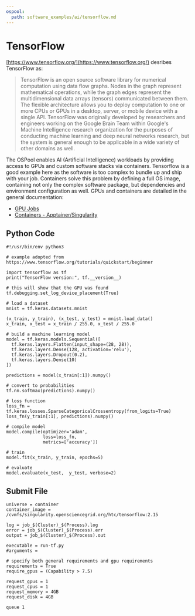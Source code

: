 ```yaml
---
ospool:
  path: software_examples/ai/tensorflow.md
---
```


# TensorFlow

[https://www.tensorflow.org/](https://www.tensorflow.org/) desribes TensorFlow as:

> TensorFlow is an open source software library for numerical
> computation using data flow graphs. Nodes in the graph represent
> mathematical operations, while the graph edges represent the
> multidimensional data arrays (tensors) communicated between them. The
> flexible architecture allows you to deploy computation to one or more
> CPUs or GPUs in a desktop, server, or mobile device with a single
> API. TensorFlow was originally developed by researchers and engineers
> working on the Google Brain Team within Google's Machine Intelligence
> research organization for the purposes of conducting machine learning
> and deep neural networks research, but the system is general enough to
> be applicable in a wide variety of other domains as well.

The OSPool enables AI (Artificial Intelligence) workloads by providing
access to GPUs and custom software stacks via containers. Tensorflow
is a good example here as the software is too complex to bundle up
and ship with your job. Containers solve this problem by defining a
full OS image, containing not only the complex software package, but
dependencies and environment configuration as well. GPUs and
containers are detailed in the general documentation:

  * [GPU Jobs](../../../htc_workloads/specific_resource/gpu-jobs/)
  * [Containers - Apptainer/Singularity](../../../htc_workloads/using_software/containers-singularity/)

## Python Code

    #!/usr/bin/env python3
    
    # example adopted from https://www.tensorflow.org/tutorials/quickstart/beginner
    
    import tensorflow as tf
    print("TensorFlow version:", tf.__version__)
    
    # this will show that the GPU was found
    tf.debugging.set_log_device_placement(True)
    
    # load a dataset
    mnist = tf.keras.datasets.mnist
    
    (x_train, y_train), (x_test, y_test) = mnist.load_data()
    x_train, x_test = x_train / 255.0, x_test / 255.0
    
    # build a machine learning model
    model = tf.keras.models.Sequential([
      tf.keras.layers.Flatten(input_shape=(28, 28)),
      tf.keras.layers.Dense(128, activation='relu'),
      tf.keras.layers.Dropout(0.2),
      tf.keras.layers.Dense(10)
    ])
    
    predictions = model(x_train[:1]).numpy()
    
    # convert to probabilities
    tf.nn.softmax(predictions).numpy()
    
    # loss function
    loss_fn = tf.keras.losses.SparseCategoricalCrossentropy(from_logits=True)
    loss_fn(y_train[:1], predictions).numpy()
    
    # compile model
    model.compile(optimizer='adam',
                  loss=loss_fn,
                  metrics=['accuracy'])
    
    # train
    model.fit(x_train, y_train, epochs=5)
    
    # evaluate
    model.evaluate(x_test,  y_test, verbose=2)


## Submit File

    universe = container
    container_image = /cvmfs/singularity.opensciencegrid.org/htc/tensorflow:2.15

    log = job_$(Cluster)_$(Process).log
    error = job_$(Cluster)_$(Process).err
    output = job_$(Cluster)_$(Process).out
    
    executable = run-tf.py
    #arguments = 
   
    # specify both general requirements and gpu requirements 
    requirements = True
    require_gpus = (Capability > 7.5)
    
    request_gpus = 1
    request_cpus = 1
    request_memory = 4GB
    request_disk = 4GB
    
    queue 1


